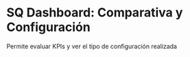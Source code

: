 # SQ Dashboard: Comparativa y Configuración
Permite evaluar KPIs y ver el tipo de configuración realizada
